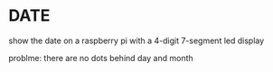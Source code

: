 # DATE
show the date on a raspberry pi with a 4-digit 7-segment led display

problme: there are no dots behind day and month
